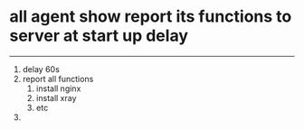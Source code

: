 # all agent show report its functions to server at start up delay


---

1. delay 60s
2. report all functions
   1. install nginx
   2. install xray
   3. etc
3. 